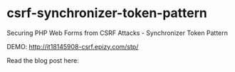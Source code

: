 # csrf-synchronizer-token-pattern
Securing PHP Web Forms from CSRF Attacks - Synchronizer Token Pattern

DEMO: http://it18145908-csrf.epizy.com/stp/

Read the blog post here: 
